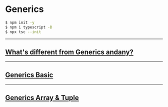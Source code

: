 # Generics
```bash
$ npm init -y
$ npm i typescript -D
$ npx tsc --init
```

----
## [What's different from Generics andany?](https://github.com/dudcks5477/Front_end/blob/master/TypeScript/generics/generic1.ts)

----
## [Generics Basic](https://github.com/dudcks5477/Front_end/blob/master/TypeScript/generics/generic2.ts)

----
## [Generics Array & Tuple](https://github.com/dudcks5477/Front_end/blob/master/TypeScript/generics/generic3.ts)